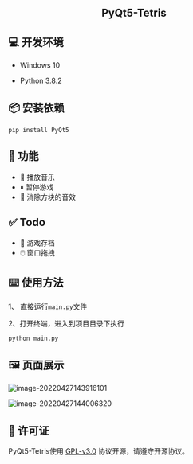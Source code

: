 <h2 align="center">PyQt5-Tetris</h2>



##  💻 开发环境

- Windows 10

- Python 3.8.2

## 📦 安装依赖

```shell
pip install PyQt5
```

## 📝 功能

- 🎵 播放音乐
- ⏸︎ 暂停游戏
- 🎸 消除方块的音效

## ✅ Todo

- 📄 游戏存档
- 🖱️ 窗口拖拽


## ⌨️ 使用方法

1、 直接运行`main.py`文件

2、打开终端，进入到项目目录下执行

```
python main.py
```

## 🖼️ 页面展示

![image-20220427143916101](https://karbob-bucket.oss-cn-hangzhou.aliyuncs.com/markdown/image-20220427143916101.png)

![image-20220427144006320](https://karbob-bucket.oss-cn-hangzhou.aliyuncs.com/markdown/image-20220427144006320.png)

## 📜 许可证

PyQt5-Tetris使用 [GPL-v3.0](https://opensource.org/licenses/GPL-3.0) 协议开源，请遵守开源协议。